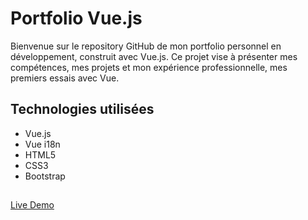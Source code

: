 # Portfolio Vue.js

Bienvenue sur le repository GitHub de mon portfolio personnel en développement, construit avec Vue.js. 
Ce projet vise à présenter mes compétences, mes projets et mon expérience professionnelle, mes premiers essais avec Vue.

## Technologies utilisées

- Vue.js
- Vue i18n
- HTML5
- CSS3
- Bootstrap

##
[Live Demo](https://mhss-dev.github.io/portfolio/)
